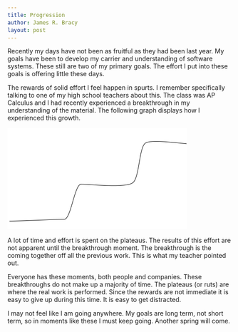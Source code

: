 ```yaml
---
title: Progression
author: James R. Bracy
layout: post
---
```


Recently my days have not been as fruitful as they had been last year. My
goals have been to develop my carrier and understanding of software systems.
These still are two of my primary goals. The effort I put into these goals
is offering little these days.

The rewards of solid effort I feel happen in spurts. I remember specifically
talking to one of my high school teachers about this. The class was AP
Calculus and I had recently experienced a breakthrough in my understanding of
the material. The following graph displays how I experienced this growth.

<img src="/resources/images/posts/2010-08-17-graph.png" alt="graph" />

A lot of time and effort is spent on the plateaus. The results of this effort
are not apparent until the breakthrough moment. The breakthrough is the coming
together off all the previous work. This is what my teacher pointed out.

Everyone has these moments, both people and companies. These breakthroughs do
not make up a majority of time. The plateaus (or ruts) are where the real work
is performed. Since the rewards are not immediate it is easy to give up during
this time. It is easy to get distracted.

I may not feel like I am going anywhere. My goals are long term, not short
term, so in moments like these I must keep going. Another spring will come.